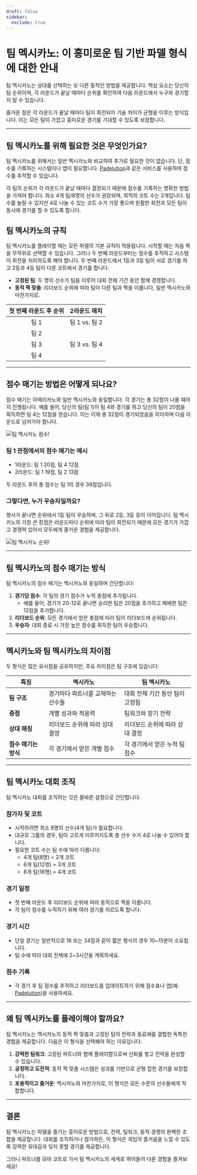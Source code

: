 ```yaml
---
draft: false
sidebar:
  exclude: true
---
```

# 팀 멕시카노: 이 흥미로운 팀 기반 파델 형식에 대한 안내

팀 멕시카노는 상대를 선택하는 또 다른 동적인 방법을 제공합니다. 핵심 요소는 당신의 팀 순위이며, 각 라운드가 끝날 때마다 순위를 확인하여 다음 라운드에서 누구와 경기할지 알 수 있습니다.

즐거운 점은 각 라운드가 끝날 때마다 팀이 회전되어 기술 차이가 균형을 이루는 방식입니다. 이는 모든 팀이 가깝고 흥미로운 경기를 기대할 수 있도록 보장합니다.

---

## 팀 멕시카노를 위해 필요한 것은 무엇인가요?

팀 멕시카노를 위해서는 일반 멕시카노와 비교하여 추가로 필요한 것이 없습니다. 단, 점수를 기록하는 시스템이나 앱이 필요합니다. [Padelution](https://www.padelution.com/americano)과 같은 서비스를 사용하여 점수를 추적할 수 있습니다.

각 팀의 순위가 각 라운드가 끝날 때마다 결정되기 때문에 점수를 기록하는 명확한 방법을 가져야 합니다. 최소 4개 팀/8명의 선수가 권장되며, 최적의 코트 수는 2개입니다. 팀 수를 늘릴 수 있지만 4로 나눌 수 있는 코트 수가 가장 좋으며 원활한 회전과 모든 팀이 동시에 경기를 할 수 있도록 합니다.

## 팀 멕시카노의 규칙

팀 멕시카노를 플레이할 때는 모든 파델의 기본 규칙이 적용됩니다. 시작할 때는 처음 짝을 무작위로 선택할 수 있습니다. 그러나 두 번째 라운드부터는 점수를 추적하고 시스템이 회전을 처리하도록 해야 합니다. 두 번째 라운드에서 1등과 3등 팀이 서로 경기를 하고 2등과 4등 팀이 다른 코트에서 경기를 합니다.

- **고정된 팀**: 두 명의 선수가 팀을 이루어 대회 전체 기간 동안 함께 경쟁합니다.
- **동적 짝 맞춤**: 리더보드 순위에 따라 팀이 다른 팀과 짝을 이룹니다, 일반 멕시카노와 마찬가지로.

| 첫 번째 라운드 후 순위 | 2라운드 매치 |
|:---------------------------:|:---------------------:|
|            팀 1           |   팀 1 vs. 팀 2   |
|            팀 2           |                       |
|            팀 3           |   팀 3 vs. 팀 4   |
|            팀 4           |                       |

---

## 점수 매기는 방법은 어떻게 되나요?

점수 매기는 아메리카노와 일반 멕시카노와 동일합니다. 각 경기는 총 32점이 나올 때까지 진행됩니다. 예를 들어, 당신의 팀(팀 1)이 팀 4와 경기를 하고 당신의 팀이 20점을 획득하면 팀 4는 12점을 얻습니다. 이는 이제 총 32점이 경기되었음을 의미하며 다음 라운드로 넘어가야 합니다.

![팀 멕시카노 점수!](/ko/images/team-mexicano-scores.png "팀 멕시카노 점수!")

### 팀 1 관점에서의 점수 매기는 예시
- 1라운드: 팀 1 20점, 팀 4 12점
- 2라운드: 팀 1 19점, 팀 2 13점

두 라운드 후의 총 점수는 팀 1의 경우 39점입니다.

### 그렇다면, 누가 우승자일까요?
행사가 끝나면 순위에서 1등 팀이 우승하며, 그 뒤로 2등, 3등 등이 이어집니다. 팀 멕시카노의 가장 큰 장점은 라운드마다 순위에 따라 팀이 회전되기 때문에 모든 경기가 가깝고 경쟁력 있어서 모두에게 즐거운 경험을 제공합니다.

![팀 멕시카노 순위!](/ko/images/team-mexicano-standing.png "팀 멕시카노 순위")

---

## 팀 멕시카노의 점수 매기는 방식

팀 멕시카노의 점수 매기는 멕시카노와 동일하며 간단합니다:

1. **경기당 점수**: 각 팀의 경기 점수가 누적 총점에 추가됩니다.
   - 예를 들어, 경기가 20-12로 끝나면 승리한 팀은 20점을 추가하고 패배한 팀은 12점을 추가합니다.
2. **리더보드 순위**: 모든 경기에서 얻은 총점에 따라 팀이 리더보드에 순위됩니다.
3. **우승자**: 대회 종료 시 가장 높은 점수를 획득한 팀이 우승합니다.

---

## 멕시카노와 팀 멕시카노의 차이점

두 형식은 많은 유사점을 공유하지만, 주요 차이점은 팀 구조에 있습니다:

| **특징**            | **멕시카노**                                     | **팀 멕시카노**                                  |
|-------------------------|-------------------------------------------------|---------------------------------------------------|
| **팀 구조**      | 경기마다 파트너를 교체하는 선수들         | 대회 전체 기간 동안 팀이 고정됨      |
| **중점**               | 개별 성과와 적응력         | 팀워크와 장기 전략                   |
| **상대 매칭**    | 리더보드 순위에 따라 상대 결정                  | 리더보드 순위에 따라 상대 결정                    |
| **점수 매기는 방식**             | 각 경기에서 얻은 개별 점수         | 각 경기에서 얻은 누적 팀 점수     |

---

## 팀 멕시카노 대회 조직

팀 멕시카노 대회를 조직하는 것은 올바른 설정으로 간단합니다:

### 참가자 및 코트
- 시작하려면 최소 8명의 선수(4개 팀)가 필요합니다.
- 대규모 그룹의 경우, 팀이 고르게 이루어지도록 총 선수 수가 4로 나눌 수 있어야 합니다.
- 필요한 코트 수는 팀 수에 따라 다릅니다:
  - 4개 팀(8명) = 2개 코트
  - 6개 팀(12명) = 3개 코트
  - 8개 팀(16명) = 4개 코트

### 경기 일정
- 첫 번째 라운드 후 리더보드 순위에 따라 동적으로 짝을 이룹니다.
- 각 팀이 점수를 누적하기 위해 여러 경기를 치르도록 합니다.

### 경기 시간
- 단일 경기는 일반적으로 16 또는 24점과 같이 짧은 형식의 경우 10~15분이 소요됩니다.
- 팀 수에 따라 대회 전체에 2~3시간을 계획하세요.

### 점수 기록
- 각 경기 후 팀 점수를 추적하고 리더보드를 업데이트하기 위해 점수표나 앱(예: [Padelution](https://www.padelution.com/americano))을 사용하세요.

---

## 왜 팀 멕시카노를 플레이해야 할까요?

팀 멕시카노는 멕시카노의 동적 짝 맞춤과 고정된 팀의 전략과 동료애를 결합한 독특한 경험을 제공합니다. 다음은 이 형식을 선택해야 하는 이유입니다:

1. **강력한 팀워크**: 고정된 파트너와 함께 플레이함으로써 신뢰를 쌓고 전략을 완성할 수 있습니다.
2. **공정하고 도전적**: 동적 짝 맞춤 시스템은 성과를 기반으로 균형 잡힌 경기를 보장합니다.
3. **포용적이고 즐거운**: 멕시카노와 마찬가지로, 이 형식은 모든 수준의 선수들에게 적합합니다.

---

## 결론

팀 멕시카노는 파델을 즐기는 흥미로운 방법으로, 전략, 팀워크, 동적 경쟁의 완벽한 조합을 제공합니다. 대회를 조직하거나 참가하든, 이 형식은 게임의 즐거움을 느낄 수 있도록 강력한 유대감과 잊지 못할 경기를 제공합니다.

그러니 파트너를 모아 코트로 가서 팀 멕시카노의 세계로 뛰어들어 다른 경험을 즐겨보세요!